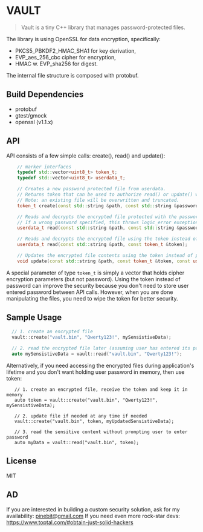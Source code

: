 # VAULT

> Vault is a tiny C++ library that manages password-protected files.

The library is using OpenSSL for data encryption, specifically:
- PKCS5_PBKDF2_HMAC_SHA1 for key derivation,
- EVP_aes_256_cbc cipher for encryption,
- HMAC w. EVP_sha256 for digest.

The internal file structure is composed with protobuf.

## Build Dependencies

- protobuf
- gtest/gmock
- openssl (v1.1.x)

## API

API consists of a few simple calls: create(), read() and update():

```cpp
    // marker interfaces
    typedef std::vector<uint8_t> token_t;
    typedef std::vector<uint8_t> userdata_t;

    // Creates a new password protected file from userdata.
    // Returns token that can be used to authorize read() or update() without providing a password.
    // Note: an existing file will be overwritten and truncated.
    token_t create(const std::string &path, const std::string &password, const userdata_t &userdata);

    // Reads and decrypts the encrypted file protected with the password.
    // If a wrong password specified, this throws logic_error exception.
    userdata_t read(const std::string &path, const std::string &password, token_t *token = nullptr);

    // Reads and decrypts the encrypted file using the token instead of password.
    userdata_t read(const std::string &path, const token_t &token);

    // Updates the encrypted file contents using the token instead of password.
    void update(const std::string &path, const token_t &token, const userdata_t &userdata);
```

A special parameter of type `token_t` is simply a vector that holds cipher encryption parameters (but not password).
Using the token instead of password can improve the security because you don't need to store user entered password between API calls.
However, when you are done manipulating the files, you need to wipe the token for better security.

## Sample Usage

```cpp
  // 1. create an encrypted file
  vault::create("vault.bin", "Qwerty123!", mySensistiveData);
  
  // 2. read the encrypted file later (assuming user has entered its password)
  auto mySensistiveData = vault::read("vault.bin", "Qwerty123!");
```

Alternatively, if you need accessing the encrypted files during application's lifetime and you don't want holding user password in memory, then use token:
```
   // 1. create an encrypted file, receive the token and keep it in memory
   auto token = vault::create("vault.bin", "Qwerty123!", mySensistiveData);
   
   // 2. update file if needed at any time if needed
   vault::create("vault.bin", token, myUpdatedSensistiveData);
   
   // 3. read the sensitive content without prompting user to enter password
   auto myData = vault::read("vault.bin", token);
```

## License

MIT

## AD

If you are interested in building a custom security solution, ask for my availability: pinebit@gmail.com
If you need even more rock-star devs: https://www.toptal.com/#obtain-just-solid-hackers

